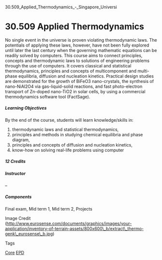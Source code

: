 30.509_Applied_Thermodynamics_-_Singapore_Universi



30.509 Applied Thermodynamics
=============================

No single event in the universe is proven violating thermodynamic laws. The potentials of applying these laws, however, have not been fully explored until later the last century when the governing mathematic equations can be readily solved by computers. This course aims to connect principles, concepts and thermodynamic laws to solutions of engineering problems through the use of computers. It covers classical and statistical thermodynamics, principles and concepts of multicomponent and multi-phase equilibria, diffusion and nucleation kinetics. Practical design studies are demonstrated for the growth of BiFeO3 nano-crystals, the synthesis of nano-NiAl2O4 via gas-liquid-solid reactions, and fast photo-electron transport of Zn-doped nano-TiO2 in solar cells, by using a commercial thermodynamics software tool (FactSage).



##### **Learning Objectives**



By the end of the course, students will learn knowledge/skills in:



1. thermodynamic laws and statistical thermodynamics,
2. principles and methods in studying chemical equilibria and phase diagram,
3. principles and concepts of diffusion and nucleation kinetics,
4. know-how on solving real-life problems using computer


##### **12 Credits**



##### **Instructor**



–



##### **Components**



Final exam, Mid term 1, Mid term 2, Projects



Image Credit (http://www.eurosense.com/documents/graphics/images/your-application/inventory-of-terrain-assets/800x600\_b/extract\_thermo-genk\_eurosense\_b.jpg)

Tags

[Core](/education/undergraduate/courses/?course-type=852)
[EPD](/education/undergraduate/courses/?pillar-cluster=44)

